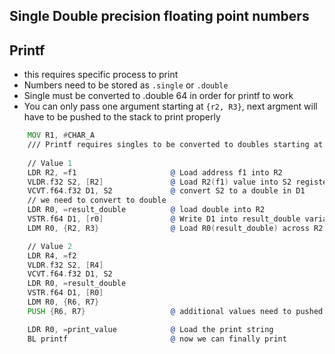 ## Single Double precision floating point numbers

## Printf
* this requires specific process to print
* Numbers need to be stored as ```.single``` or ```.double```
* Single must be converted to .double 64 in order for printf to work
* You can only pass one argument starting at ```{r2, R3}```, next argment will have
  to be pushed to the stack to print properly 
```asm
    MOV R1, #CHAR_A
    /// Printf requires singles to be converted to doubles starting at R2
    
    // Value 1
    LDR R2, =f1                     @ Load address f1 into R2
    VLDR.f32 S2, [R2]               @ Load R2(f1) value into S2 register
    VCVT.f64.f32 D1, S2             @ convert S2 to a double in D1
    // we need to convert to double
    LDR R0, =result_double          @ load double into R2
    VSTR.f64 D1, [r0]               @ Write D1 into result_double variable
    LDM R0, {R2, R3}                @ Load R0(result_double) across R2 and R3 (32+32bit)

    // Value 2
    LDR R4, =f2
    VLDR.f32 S2, [R4]
    VCVT.f64.f32 D1, S2
    LDR R0, =result_double
    VSTR.f64 D1, [R0] 
    LDM R0, {R6, R7}
    PUSH {R6, R7}                   @ additional values need to pushed to the stack to print

    LDR R0, =print_value            @ Load the print string
    BL printf                       @ now we can finally print
```
